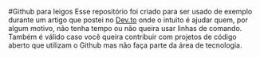 #Github para leigos
Esse repositório foi criado para ser usado de exemplo durante um artigo que postei no [Dev.to](https://dev.to/levxyca) onde o intuito é ajudar quem, por algum motivo, não tenha tempo ou não queira usar linhas de comando. Também é válido caso você queira contribuir com projetos de código aberto que utilizam o Github mas não faça parte da área de tecnologia.